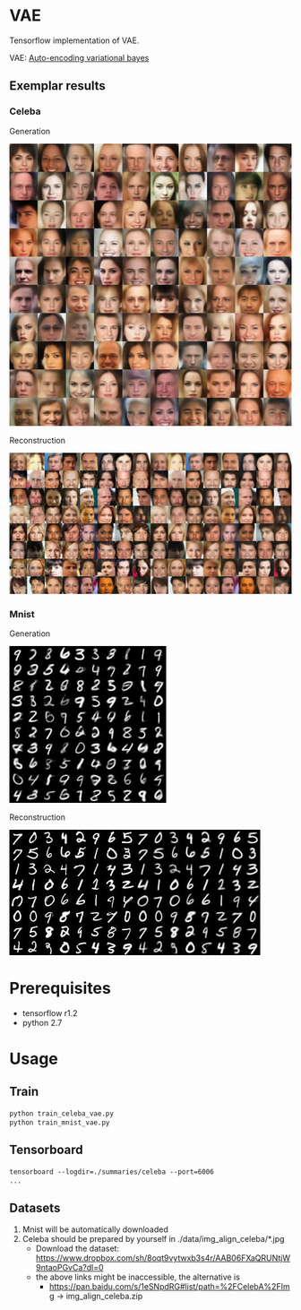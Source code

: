 # VAE

Tensorflow implementation of VAE.

VAE: [Auto-encoding variational bayes](http://arxiv.org/abs/1312.6114)

## Exemplar results

### Celeba
Generation

<img src="./pics/celeba_generate_Epoch_(99)_(3165of3165).jpg">

Reconstruction

<img src="./pics/celeba_reconstruct_Epoch_(99)_(3165of3165).jpg">

### Mnist
Generation

<img src="./pics/mnist_generate_Epoch_(99)_(937of937).jpg">

Reconstruction

<img src="./pics/mnist_reconstruct_Epoch_(99)_(937of937).jpg">

# Prerequisites
- tensorflow r1.2
- python 2.7

# Usage

## Train
```
python train_celeba_vae.py
python train_mnist_vae.py
```
## Tensorboard
```
tensorboard --logdir=./summaries/celeba --port=6006
...
```

## Datasets
1. Mnist will be automatically downloaded
2. Celeba should be prepared by yourself in ./data/img_align_celeba/*.jpg
    - Download the dataset: https://www.dropbox.com/sh/8oqt9vytwxb3s4r/AAB06FXaQRUNtjW9ntaoPGvCa?dl=0
    - the above links might be inaccessible, the alternative is
        - https://pan.baidu.com/s/1eSNpdRG#list/path=%2FCelebA%2FImg -> img_align_celeba.zip